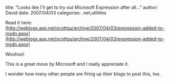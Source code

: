 
title: "Looks like I'll get to try out Microsoft Expression after all..."
author: David
date: 2007/04/03
categories: .net;utilities

Read it here: [http://weblogs.asp.net/scottgu/archive/2007/04/03/expression-added-to-msdn.aspx](http://weblogs.asp.net/scottgu/archive/2007/04/03/expression-added-to-msdn.aspx) 

Woohoo! 

This is a great move by Microsoft and I really appreciate it. 

I wonder how many other people are firing up their blogs to post this, too.

